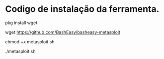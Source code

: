 # Codigo de instalação da ferramenta.

pkg install wget

wget https://github.com/BashEasy/basheasy-metasploit

chmod +x metasploit.sh

./metasploit.sh

